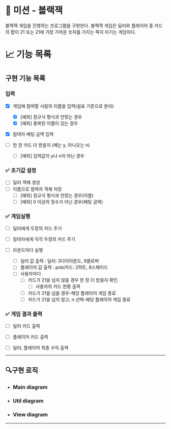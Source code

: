 # 🚀 미션 - 블랙잭

블랙잭 게임을 진행하는 프로그램을 구현한다. 
블랙잭 게임은 딜러와 플레이어 중 카드의 합이 21 또는 21에 가장 가까운 숫자를 가지는 쪽이 
이기는 게임이다.

# 📈 기능 목록

## 구현 기능 목록

### 입력

- [x] 게임에 참여할 사람의 이름을 입력(쉼표 기준으로 분리)
    - [x] [예외] 정규식 형식과 안맞는 경우
    - [x] [예외] 중복된 이름이 있는 경우
- [x] 참여자 배팅 금액 입력

- [ ] 한 장 카드 더 받을지 (예는 y, 아니오는 n)
    - [ ] [예외] 입력값이 y나 n이 아닌 경우

### ✅ 초기값 설정

- [ ] 딜러 객체 생성
- [ ] 이름으로 참여자 객체 저장
    - [ ] [예외] 정규식 형식과 안맞는 경우(이름)
    - [ ] [예외] 0 이상의 정수가 아닌 경우(배팅 금액)

### ✅ 게임실행

- [ ] 딜러에게 두장의 카드 주기
- [ ] 참여자에게 각각 두장의 카드 주기

- [ ] 라운드마다 실행
    - [ ] 딜러 값 출력 : 딜러: 3다이아몬드, 9클로버
    - [ ] 플레이어 값 출력 : pobi카드: 2하트, 8스페이드
    - [ ] 사용자마다
        - [ ] 카드가 21을 넘지 않을 경우 한 장 더 받을지 확인
            - [ ] 사용자의 카드 현황 출력
        - [ ] 카드가 21을 넘을 경우-해당 플레이어 게임 종료
        - [ ] 카드가 21을 넘지 않고, n 선택-해당 플레이어 게임 종료

### ✅ 게임 결과 출력

- [ ] 딜러 카드 출력
- [ ] 플레이어 카드 출력
- [ ] 딜러, 플레이어 최종 수익 출력


---

## 🔍구현 로직

- ### Main diagram


- ### Util diagram


- ### View diagram

---
